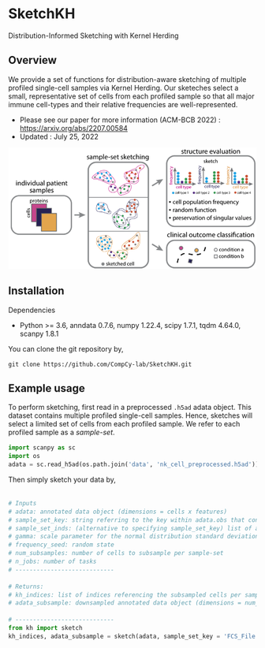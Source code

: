 # SketchKH
Distribution-Informed Sketching with Kernel Herding 

## Overview
We provide a set of functions for distribution-aware sketching of multiple profiled single-cell samples via Kernel Herding. Our sketeches select a small, representative set of cells from each profiled sample so that all major immune cell-types and their relative frequencies are well-represented. 
* Please see our paper for more information (ACM-BCB 2022) : https://arxiv.org/abs/2207.00584
* Updated : July 25, 2022

![Sketching via KH Overview](sketch_overview.png)

## Installation
Dependencies
* Python >= 3.6, anndata 0.7.6, numpy 1.22.4, scipy 1.7.1, tqdm 4.64.0, scanpy 1.8.1

You can clone the git repository by,
```
git clone https://github.com/CompCy-lab/SketchKH.git
```

## Example usage
To perform sketching, first read in a preprocessed `.h5ad` adata object. This dataset contains multiple profiled single-cell samples. Hence, sketches will select a limited set of cells from each profiled sample. We refer to each profiled sample as a *sample-set*. 

```python
import scanpy as sc
import os
adata = sc.read_h5ad(os.path.join('data', 'nk_cell_preprocessed.h5ad'))
```
Then simply sketch your data by,
```python

# Inputs
# adata: annotated data object (dimensions = cells x features)
# sample_set_key: string referring to the key within adata.obs that contains the sample-sets to subsample
# sample_set_inds: (alternative to specifying sample_set_key) list of arrays containing the indices of the sample-sets to subsample 
# gamma: scale parameter for the normal distribution standard deviation in random Fourier frequency feature computation
# frequency_seed: random state
# num_subsamples: number of cells to subsample per sample-set
# n_jobs: number of tasks
# ----------------------------

# Returns:
# kh_indices: list of indices referencing the subsampled cells per sample-set
# adata_subsample: downsampled annotated data object (dimensions = num_subsamples*sample-sets x features)

# ----------------------------
from kh import sketch
kh_indices, adata_subsample = sketch(adata, sample_set_key = 'FCS_File', gamma = 1, num_subsamples = 500, n_jobs = -1)
```
